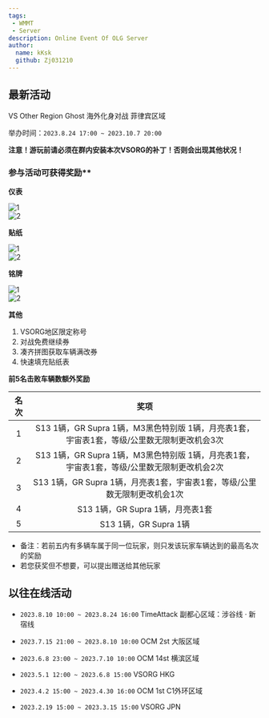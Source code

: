 ```yaml
---
tags: 
 - WMMT
 - Server
description: Online Event Of OLG Server
author:
  name: kKsk
  github: Zj031210
---
```


## 最新活动

VS Other Region Ghost 海外化身对战 菲律宾区域  

举办时间：`2023.8.24 17:00 ~ 2023.10.7 20:00`  

**注意！游玩前请必须在群内安装本次VSORG的补丁！否则会出现其他状况！**

### 参与活动可获得奖励**  

**仪表**  

![1](https://pic.imgdb.cn/item/64e743a9661c6c8e54b8131d.png)  
![2](https://pic.imgdb.cn/item/64e743ba661c6c8e54b817a5.png)  

**贴纸**

![1](https://pic.imgdb.cn/item/64e744b0661c6c8e54b841a2.png)  
![2](https://pic.imgdb.cn/item/64e744b0661c6c8e54b841a8.png)  

**铭牌**

![1](https://pic.imgdb.cn/item/64e744e0661c6c8e54b84731.png)  
![2](https://pic.imgdb.cn/item/64e744e0661c6c8e54b84726.png)

**其他**  

1. VSORG地区限定称号
2. 对战免费继续券
3. 凑齐拼图获取车辆满改券
4. 快速填充贴纸表

**前5名击败车辆数额外奖励**  

<div class="table-wrapper" markdown="block">

| **名次** | **奖项**                                     |
|:------:|:------------------------------------------:|
| 1      | S13 1辆，GR Supra 1辆，M3黑色特别版 1辆，月亮表1套，宇宙表1套，等级/公里数无限制更改机会3次      |
| 2      | S13 1辆，GR Supra 1辆，M3黑色特别版 1辆，月亮表1套，宇宙表1套，等级/公里数无限制更改机会2次 |
| 3      | S13 1辆，GR Supra 1辆，月亮表1套，宇宙表1套，等级/公里数无限制更改机会1次 |
| 4      | S13 1辆，GR Supra 1辆，月亮表1套 |
| 5      | S13 1辆，GR Supra 1辆 |

</div>

- 备注：若前五内有多辆车属于同一位玩家，则只发该玩家车辆达到的最高名次的奖励  
- 若您获奖但不想要，可以提出赠送给其他玩家

## 以往在线活动

- `2023.8.10 10:00 ~ 2023.8.24 16:00` TimeAttack 副都心区域：涉谷线 · 新宿线

- `2023.7.15 21:00 ~ 2023.8.10 10:00` OCM 2st 大阪区域

- `2023.6.8 23:00 ~ 2023.7.10 10:00`  OCM 14st 横滨区域

- `2023.5.1 12:00 ~ 2023.6.8 15:00`  VSORG HKG

- `2023.4.2 15:00 ~ 2023.4.30 16:00`  OCM 1st C1外环区域  

- `2023.2.19 15:00 ~ 2023.3.15 15:00`  VSORG JPN